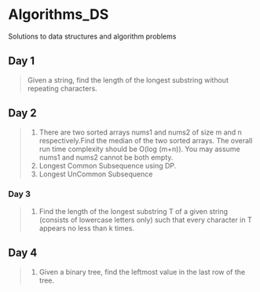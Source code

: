 # Algorithms_DS
Solutions to data structures and algorithm problems

## Day 1
> Given a string, find the length of the longest substring without repeating characters.

## Day 2
>1. There are two sorted arrays nums1 and nums2 of size m and n respectively.Find the median of the two sorted arrays. The overall run time complexity should be O(log (m+n)). You may assume nums1 and nums2 cannot be both empty.
>2. Longest Common Subsequence using DP.
>3. Longest UnCommon Subsequence

### Day 3
>1. Find the length of the longest substring T of a given string (consists of lowercase letters only) such that every character in T appears no less than k times.

## Day 4
>1. Given a binary tree, find the leftmost value in the last row of the tree.

